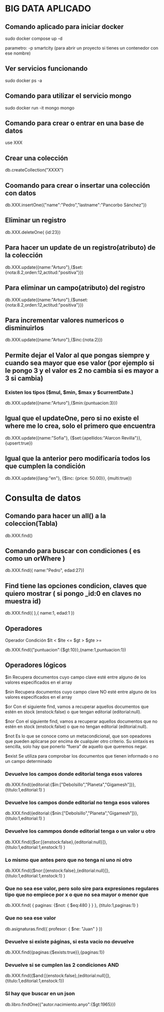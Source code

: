 # BIG DATA APLICADO

## Comando aplicado para iniciar docker

sudo docker compose up -d  

parametro: -p smartcity (para abrir un proyecto si tienes un contenedor con ese nombre)

## Ver servicios funcionando

sudo docker ps -a 

## Comando para utilizar el servicio mongo

sudo docker run -it mongo mongo


## Comando para crear o entrar en una base de datos 

use XXX

## Crear una colección

db.createCollection("XXXX")

## Coomando para crear o insertar una colección con datos

db.XXX.insertOne({"name":"Pedro","lastname":"Pancorbo Sánchez"})

## Eliminar un registro

  db.XXX.deleteOne( {id:23})

## Para hacer un update de un registro(atributo) de la colección

 db.XXX.update({name:"Arturo"},{$set:{nota:8.2,orden:12,actitud:"positiva"}})

 ## Para eliminar un campo(atributo) del registro

  db.XXX.update({name:"Arturo"},{$unset:{nota:8.2,orden:12,actitud:"positiva"}})

## Para incrementar valores numericos o disminuirlos

db.XXX.update({name:"Arturo"},{$inc:{nota:2}})

## Permite dejar el Valor al que pongas siempre y cuando sea mayor que ese valor (por ejemplo si le pongo 3 y el valor es 2 no cambia si es mayor a 3 si cambia)
### Existen los tipos ($mul, $min, $max y $currentDate.)

db.XXX.update({name:"Arturo"},{$min:{puntuacion:3}})

## Igual que el updateOne, pero si no existe el where me lo crea, solo el primero que encuentra

db.XXX.update({name:"Sofia"},
                {$set:{apellidos:"Alarcon Revilla"}},
                {upsert:true})

## Igual que la anterior pero modificaría todos los que cumplen la condición

db.XXX.update({lang:"en"},
                {$inc: {price: 50.00}}, 
                {multi:true})


# Consulta de datos

## Comando para hacer un all() a la coleccion(Tabla)

db.XXX.find()

## Comando para buscar con condiciones ( es como un orWhere )

db.XXX.find({ name:"Pedro", edad:27})

## Find tiene las opciones condicion, claves que quiero mostrar ( si pongo _id:0 en claves no muestra id)

db.XXX.find({ },{ name:1, edad:1 })

## Operadores 

Operador	Condición
$lt	            <
$lte	        <=
$gt	            >
$gte	        >=


 db.XXX.find({"puntuacion":{$gt:10}},{name:1,puntuacion:1})

 ## Operadores lógicos

$in	    Recupera documentos cuyo campo clave esté entre alguno de los valores especificados en el array

$nin	Recupera documentos cuyo campo clave NO esté entre alguno de los valores especificados en el array

$or	    Con el siguiente find, vamos a recuperar aquellos documentos que estén en stock (enstock:false) o que tengan editorial (editorial:null).

$nor	Con el siguiente find, vamos a recuperar aquellos documentos que no estén en stock (enstock:false) o que no tengan editorial (editorial:null).

$not	Es lo que se conoce como un metacondicional, que son opeadores que pueden aplicarse por encima de cualquier otro criterio. Su sintaxis es sencilla, solo hay que ponerlo 
        “fuera” de aquello que queremos negar.	

$exist	Se utiliza para comprobar los documentos que tienen informado o no un campo determinado	

### Devuelve los campos donde editorial tenga esos valores
db.XXX.find({editorial:{$in:["Debolsillo","Planeta","Gigamesh"]}},
              {titulo:1,editorial:1}
             )

###  Devuelve los campos donde editorial no tenga esos valores
db.XXX.find({editorial:{$nin:["Debolsillo","Planeta","Gigamesh"]}},
                {titulo:1,editorial:1}
               )
### Devuelve los cammpos donde editorial tenga o un valor u otro
db.XXX.find({$or:[{enstock:false},{editorial:null}]},
                {titulo:1,editorial:1,enstock:1}
               )
### Lo mismo que antes pero que no tenga ni uno ni otro
db.XXX.find({$nor:[{enstock:false},{editorial:null}]},
                {titulo:1,editorial:1,enstock:1}
               )
### Que no sea ese valor, pero solo sire para expresiones regulares tipo que no empiece por x o que no sea mayor o menor que
db.XXX.find( { paginas: {$not: { $eq:480 } } },
                 {titulo:1,paginas:1}
               )

### Que no sea ese valor
db.asignaturas.find({ profesor: { $ne: "Juan" } })

### Devuelve si existe páginas, si esta vacio no devuelve
db.XXX.find({paginas:{$exists:true}},{paginas:1})

### Devuelve si se cumplen las 2 condiciones AND
db.XXX.find({$and:[{enstock:false},{editorial:null}]},
                {titulo:1,editorial:1,enstock:1})


### SI hay que buscar en un json

db.libro.findOne({"autor.nacimiento.anyo":{$gt:1965}})